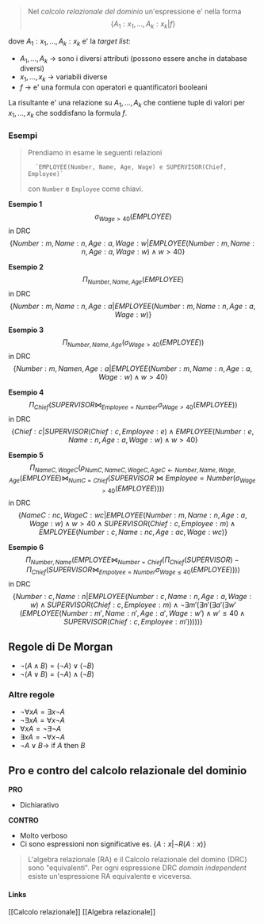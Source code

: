 >Nel *calcolo relazionale del dominio* un'espressione e' nella forma
$$\lbrace{A_1: x_1, \dots, A_k:x_k \vert f}\rbrace$$

dove $A_1: x_1, \dots, A_k: x_k$ e' la *target list*:
- $A_1, \dots, A_k$ -> sono i diversi attributi (possono essere anche in database diversi)
- $x_1, \dots, x_k$ -> variabili diverse
- $f$ -> e' una formula con operatori e quantificatori booleani

La risultante e' una relazione su $A_1, \dots, A_k$ che contiene tuple di valori per $x_1, \dots, x_k$ che soddisfano la formula $f$.

### Esempi
>Prendiamo in esame le seguenti relazioni
>
>		`EMPLOYEE(Number, Name, Age, Wage) e SUPERVISOR(Chief, Employee)`
>		
>con `Number` e `Employee` come chiavi.

**Esempio 1**
$$\sigma_{Wage > 40} (EMPLOYEE)$$
in DRC 
$$\lbrace{Number: m, Name: n, Age: a, Wage: w \vert EMPLOYEE(Number: m, Name: n, Age: a, Wage: w) \wedge w \gt 40}\rbrace$$


**Esempio 2**
$$\Pi_{Number, Name, Age}(EMPLOYEE)$$
in DRC
$$\lbrace{Number: m, Name: n, Age: a \vert EMPLOYEE(Number: m, Name: n, Age: a, Wage: w)}\rbrace$$

**Esempio 3**
$$\Pi_{Number, Name, Age}(\sigma_{Wage>40}(EMPLOYEE))$$
in DRC
$$\lbrace{Number: m, Name n, Age: a \vert EMPLOYEE(Number: m, Name: n, Age: a, Wage: w) \wedge w > 40}\rbrace$$

**Esempio 4**
$$\Pi_{Chief}(SUPERVISOR \bowtie_{Employee=Number} \sigma_{Wage \gt 40}(EMPLOYEE))$$
in DRC
$$\lbrace{Chief: c \vert SUPERVISOR(Chief: c, Employee: e) \wedge EMPLOYEE(Number: e, Name: n, Age: a, Wage: w) \wedge w \gt 40}\rbrace$$


**Esempio 5**
$$\Pi_{NameC, WageC}(\rho_{NumC, NameC, WageC, AgeC \leftarrow Number, Name, Wage, Age} (EMPLOYEE) \bowtie_{NumC=Chief} (SUPERVISOR \bowtie{Employee=Number}(\sigma_{Wage \gt 40}(EMPLOYEE))))$$
in DRC
$$\lbrace{NameC: nc, WageC: wc \vert EMPLOYEE(Number: m, Name: n, Age: a, Wage: w) \wedge w \gt 40 \wedge SUPERVISOR(Chief: c, Employee: m) \wedge EMPLOYEE(Number: c, Name: nc, Age: ac, Wage: wc)}\rbrace$$


**Esempio 6**
$$\Pi_{Number, Name}(EMPLOYEE \bowtie_{Number=Chief} (\Pi_{Chief}(SUPERVISOR) - \Pi_{Chief}(SUPERVISOR \bowtie_{Empolyee=Number} \sigma_{Wage \leq 40}(EMPLOYEE)))) $$
in DRC
$$\lbrace{Number: c, Name: n \vert EMPLOYEE(Number: c, Name: n, Age: a, Wage: w) \wedge SUPERVISOR(Chief: c, Employee: m) \wedge ¬ \exists m'(\exists n'(\exists a'(\exists w'(EMPLOYEE(Number: m', Name: n', Age: a', Wage: w') \wedge w' \leq 40 \wedge SUPERVISOR(Chief: c, Employee: m')))))}\rbrace $$

## Regole di De Morgan
- $¬ (A \wedge B) = (¬ A) \vee (¬ B)$
- $¬(A \vee B) = (¬A) \wedge (¬B)$

### Altre regole
- $¬\forall x A = \exists x ¬A$
- $¬\exists x A = \forall x ¬A$
- $\forall x A = ¬\exists ¬A$
- $\exists x A = ¬\forall x ¬A$
- $¬A \vee B \rightarrow$ if $A$ then $B$


## Pro e contro del calcolo relazionale del dominio
**PRO**
- Dichiarativo


**CONTRO**
- Molto verboso
- Ci sono espressioni non significative es. $\lbrace{A: x \vert ¬R(A: x)}\rbrace$ 

>L'algebra relazionale (RA) e il Calcolo relazionale del domino (DRC) sono "equivalenti". Per ogni espressione DRC *domain independent* esiste un'espressione RA equivalente e viceversa.

#### Links
[[Calcolo relazionale]]
[[Algebra relazionale]]